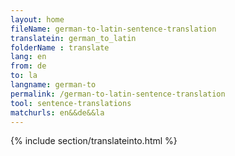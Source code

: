 ```yaml
---
layout: home
fileName: german-to-latin-sentence-translation
translatein: german_to_latin
folderName : translate
lang: en
from: de
to: la
langname: german-to
permalink: /german-to-latin-sentence-translation
tool: sentence-translations
matchurls: en&&de&&la
---
```

{% include section/translateinto.html %}
